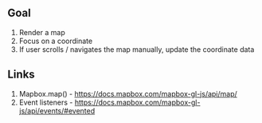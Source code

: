 ## Goal

1. Render a map
2. Focus on a coordinate
3. If user scrolls / navigates the map manually, update the coordinate data

## Links

1. Mapbox.map() - https://docs.mapbox.com/mapbox-gl-js/api/map/
2. Event listeners - https://docs.mapbox.com/mapbox-gl-js/api/events/#evented
